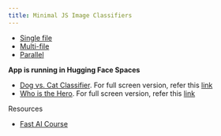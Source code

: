 ```yaml
---
title: Minimal JS Image Classifiers
---
```


- [Single file](1single.html)
- [Multi-file](2multi.html)
- [Parallel](3parallel.html)

**App is running in Hugging Face Spaces** 
- [Dog vs. Cat Classifier](https://huggingface.co/spaces/prasanthntu/dog-vs-cat-classifier). For full screen version, refer this [link](https://prasanthntu-dog-vs-cat-classifier.hf.space/)
- [Who is the Hero](https://huggingface.co/spaces/prasanthntu/who-is-the-hero). For full screen version, refer this [link](https://prasanthntu-who-is-the-hero.hf.space/)


Resources
- [Fast AI Course](https://course.fast.ai/Lessons/lesson2.html)